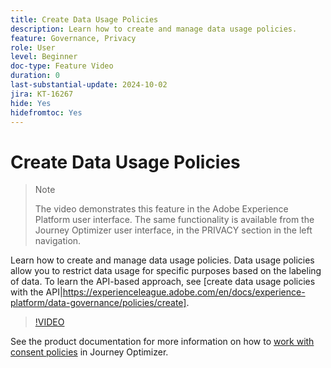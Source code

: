 ```yaml
---
title: Create Data Usage Policies
description: Learn how to create and manage data usage policies. 
feature: Governance, Privacy
role: User
level: Beginner
doc-type: Feature Video
duration: 0
last-substantial-update: 2024-10-02
jira: KT-16267
hide: Yes
hidefromtoc: Yes
---
```


# Create Data Usage Policies

>>[!NOTE]
>
>The video demonstrates this feature in the Adobe Experience Platform user interface. The same functionality is available from the Journey Optimizer user interface, in the PRIVACY section in the left navigation. 

Learn how to create and manage data usage policies. Data usage policies allow you to restrict data usage for specific purposes based on the labeling of data. To learn the API-based approach, see [create data usage policies with the API|https://experienceleague.adobe.com/en/docs/experience-platform/data-governance/policies/create].

>[!VIDEO](https://video.tv.adobe.com/v/32977/?learn=on)

See the product documentation for more information on how to [work with consent policies](https://experienceleague.adobe.com/en/docs/journey-optimizer/using/privacy/consent/consent-restricted) in Journey Optimizer.
